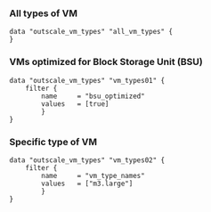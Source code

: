 ### All types of VM
```hcl
data "outscale_vm_types" "all_vm_types" {
}
```

### VMs optimized for Block Storage Unit (BSU)
```hcl
data "outscale_vm_types" "vm_types01" {
    filter {
        name     = "bsu_optimized"
        values   = [true]
        }
}
```

### Specific type of VM
```hcl
data "outscale_vm_types" "vm_types02" {
    filter {
        name     = "vm_type_names"
        values   = ["m3.large"]
        }
}
```